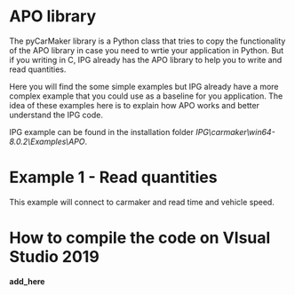 # APO library

The pyCarMaker library is a Python class that tries to copy the functionality of the APO library in case you need to wrtie your application in Python.
But if you writing in C, IPG already has the APO library to help you to write and read quantities.

Here you will find the some simple examples but IPG already have a more complex example that you could use as a baseline for you application.
The idea of these examples here is to explain how APO works and better understand the IPG code.

IPG example can be found in the installation folder _IPG\carmaker\win64-8.0.2\Examples\APO_.

# Example 1 - Read quantities

This example will connect to carmaker and read time and vehicle speed.


# How to compile the code on VIsual Studio 2019

__add_here__
